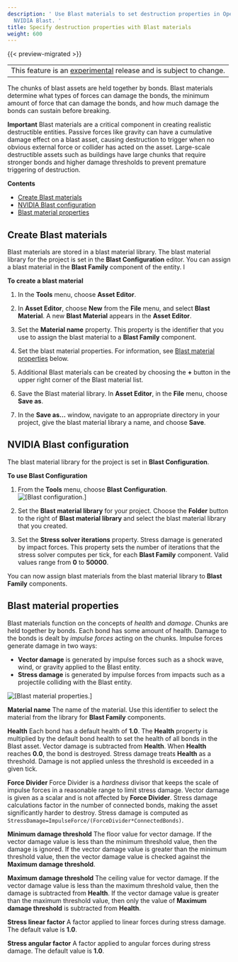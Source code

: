 ```yaml
---
description: ' Use Blast materials to set destruction properties in Open 3D Engine with
  NVIDIA Blast. '
title: Specify destruction properties with Blast materials
weight: 600
---
```


{{< preview-migrated >}}

|  |
| --- |
| This feature is an [experimental](/docs/userguide/ly-glos-chap#experimental) release and is subject to change\.  |

The chunks of blast assets are held together by bonds\. Blast materials determine what types of forces can damage the bonds, the minimum amount of force that can damage the bonds, and how much damage the bonds can sustain before breaking\.

**Important**
Blast materials are a critical component in creating realistic destructible entities\. Passive forces like gravity can have a cumulative damage effect on a blast asset, causing destruction to trigger when no obvious external force or collider has acted on the asset\.
Large\-scale destructible assets such as buildings have large chunks that require stronger bonds and higher damage thresholds to prevent premature triggering of destruction\.

**Contents**
+ [Create Blast materials](#nvidia-blast-create-blast-material)
+ [NVIDIA Blast configuration](#nvidia-blast-configuration)
+ [Blast material properties](#nvidia-blast-material-properties)

## Create Blast materials 

Blast materials are stored in a blast material library\. The blast material library for the project is set in the **Blast Configuration** editor\. You can assign a blast material in the **Blast Family** component of the entity\. l

**To create a blast material**

1. In the **Tools** menu, choose **Asset Editor**\.

1. In **Asset Editor**, choose **New** from the **File** menu, and select **Blast Material**\. A new **Blast Material** appears in the **Asset Editor**\.

1. Set the **Material name** property\. This property is the identifier that you use to assign the blast material to a **Blast Family** component\.

1. Set the blast material properties\. For information, see [Blast material properties](#nvidia-blast-material-properties) below\.

1. Additional Blast materials can be created by choosing the **\+** button in the upper right corner of the Blast material list\.

1. Save the Blast material library\. In **Asset Editor**, in the **File** menu, choose **Save as**\.

1. In the **Save as\.\.\.** window, navigate to an appropriate directory in your project, give the blast material library a name, and choose **Save**\.

## NVIDIA Blast configuration 

The blast material library for the project is set in **Blast Configuration**\.

**To use Blast Configuration**

1. From the **Tools** menu, choose **Blast Configuration**\.
![\[Blast configuration.\]](/images/user-guide/physx/blast/ui-blast-configuration.png)

1. Set the **Blast material library** for your project\. Choose the **Folder** button to the right of **Blast material library** and select the blast material library that you created\.

1. Set the **Stress solver iterations** property\. Stress damage is generated by impact forces\. This property sets the number of iterations that the stress solver computes per tick, for each **Blast Family** component\. Valid values range from **0** to **50000**\.

You can now assign blast materials from the blast material library to **Blast Family** components\.

## Blast material properties 

Blast materials function on the concepts of *health* and *damage*\. Chunks are held together by bonds\. Each bond has some amount of health\. Damage to the bonds is dealt by *impulse forces* acting on the chunks\. Impulse forces generate damage in two ways:
+ **Vector damage** is generated by impulse forces such as a shock wave, wind, or gravity applied to the Blast entity\.
+ **Stress damage** is generated by impulse forces from impacts such as a projectile colliding with the Blast entity\.

![\[Blast material properties.\]](/images/user-guide/physx/blast/ui-blast-material.png)

**Material name**
The name of the material\. Use this identifier to select the material from the library for **Blast Family** components\.

**Health**
Each bond has a default health of **1\.0**\. The **Health** property is multiplied by the default bond health to set the health of all bonds in the Blast asset\.
Vector damage is subtracted from **Health**\. When **Health** reaches **0\.0**, the bond is destroyed\.
Stress damage treats **Health** as a threshold\. Damage is not applied unless the threshold is exceeded in a given tick\.

**Force Divider**
Force Divider is a *hardness* divisor that keeps the scale of impulse forces in a reasonable range to limit stress damage\.
Vector damage is given as a scalar and is not affected by **Force Divider**\.
Stress damage calculations factor in the number of connected bonds, making the asset significantly harder to destroy\. Stress damage is computed as `StressDamage=ImpulseForce/(ForceDivider*ConnectedBonds)`\.

**Minimum damage threshold**
The floor value for vector damage\. If the vector damage value is less than the minimum threshold value, then the damage is ignored\. If the vector damage value is greater than the minimum threshold value, then the vector damage value is checked against the **Maximum damage threshold**\.

**Maximum damage threshold**
The ceiling value for vector damage\. If the vector damage value is less than the maximum threshold value, then the damage is subtracted from **Health**\. If the vector damage value is greater than the maximum threshold value, then only the value of **Maximum damage threshold** is subtracted from **Health**\.

**Stress linear factor**
A factor applied to linear forces during stress damage\. The default value is **1\.0**\.

**Stress angular factor**
A factor applied to angular forces during stress damage\. The default value is **1\.0**\.
